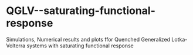 # QGLV--saturating-functional-response
Simulations, Numerical results and plots ffor Quenched Generalized Lotka-Volterra systems with saturating functional response
